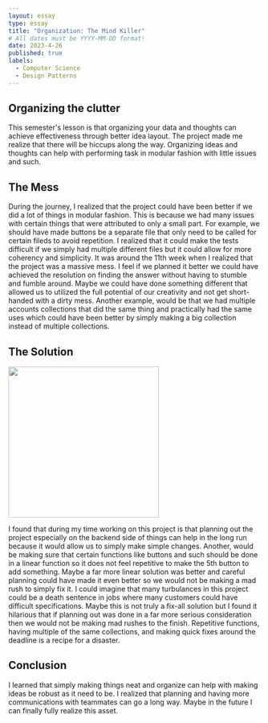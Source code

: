 ```yaml
---
layout: essay
type: essay
title: "Organization: The Mind Killer"
# All dates must be YYYY-MM-DD format!
date: 2023-4-26
published: true
labels:
  - Computer Science
  - Design Patterns
---
```


## Organizing the clutter

This semester's lesson is that organizing your data and thoughts can achieve effectiveness through better idea layout. The project made me realize that there will be hiccups along the way. Organizing ideas and thoughts can help with performing task in modular fashion with little issues and such. 

## The Mess

During the journey, I realized that the project could have been better if we did a lot of things in modular fashion. This is because we had many issues with certain things that were attributed to only a small part. For example, we should have made buttons be a separate file that only need to be called for certain fileds to avoid repetition. I realized that it could make the tests difficult if we simply had multiple different files but it could allow for more coherency and simplicity. It was around the 11th week when I realized that the project was a massive mess. I feel if we planned it better we could have achieved the resolution on finding the answer without having to stumble and fumble around. Maybe we could have done something different that allowed us to utilized the full potential of our creativity and not get short-handed with a dirty mess. Another example, would be that we had multiple accounts collections that did the same thing and practically had the same uses which could have been better by simply making a big collection instead of multiple collections.

## The Solution

<img width="300px" class="rounded float-start pe-4" src="[https://www.freepik.com/free-photo/person-taking-care-office-cleaning_25219793.htm#query=clean&position=2&from_view=search&track=sph](https://img.freepik.com/free-photo/person-taking-care-office-cleaning_23-2149374468.jpg?w=1060&t=st=1683610574~exp=1683611174~hmac=94864a7991bdbc291b4dc82be549b97830b324bda9d4131d9b870ddbdb233a24)">

I found that during my time working on this project is that planning out the project especially on the backend side of things can help in the long run because it would allow us to simply make simple changes. Another, would be making sure that certain functions like buttons and such should be done in a linear function so it does not feel repetitive to make the 5th button to add something. Maybe a far more linear solution was better and careful planning could have made it even better so we would not be making a mad rush to simply fix it. I could imagine that many turbulances in this project could be a death sentence in jobs where many customers could have difficult specifications. Maybe this is not truly a fix-all solution but I found it hilarious that if planning out was done in a far more serious consideration then we would not be making mad rushes to the finish. Repetitive functions, having multiple of the same collections, and making quick fixes around the deadline is a recipe for a disaster.

## Conclusion

I learned that simply making things neat and organize can help with making ideas be robust as it need to be. I realized that planning and having more communications with teammates can go a long way. Maybe in the future I can finally fully realize this asset.
